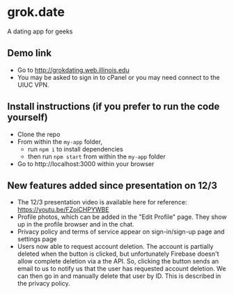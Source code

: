 # grok.date
A dating app for geeks

## Demo link
- Go to http://grokdating.web.illinois.edu
- You may be asked to sign in to cPanel or you may need connect to the UIUC VPN.

## Install instructions (if you prefer to run the code yourself)
- Clone the repo
- From within the `my-app` folder,
  - run `npm i` to install dependencies
  - then run `npm start` from within the `my-app` folder
- Go to http://localhost:3000 within your browser

## New features added since presentation on 12/3
- The 12/3 presentation video is available here for reference: https://youtu.be/FZoiCHPYWBE
- Profile photos, which can be added in the "Edit Profile" page. They show up in the profile browser and in the chat.
- Privacy policy and terms of service appear on sign-in/sign-up page and settings page
- Users now able to request account deletion. The account is partially deleted when the button is clicked, but unfortunately Firebase doesn't allow complete deletion via a the API. So, clicking the button sends an email to us to notify us that the user has requested account deletion. We can then go in and manually delete that user by ID. This is described in the privacy policy.
